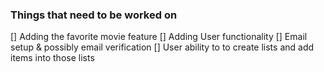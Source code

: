 ### Things that need to be worked on 
[] Adding the favorite movie feature
[] Adding User functionality
[] Email setup & possibly email verification
[] User ability to to create lists and add items into those lists